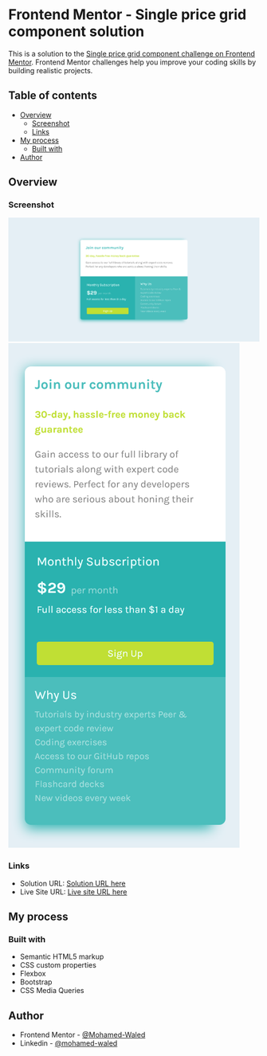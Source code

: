 # Frontend Mentor - Single price grid component solution

This is a solution to the [Single price grid component challenge on Frontend Mentor](https://www.frontendmentor.io/challenges/single-price-grid-component-5ce41129d0ff452fec5abbbc). Frontend Mentor challenges help you improve your coding skills by building realistic projects. 

## Table of contents

- [Overview](#overview)
  - [Screenshot](#screenshot)
  - [Links](#links)
- [My process](#my-process)
  - [Built with](#built-with)
- [Author](#author)

## Overview

### Screenshot

![](images/Screenshot%202022-04-14%20at%2017-21-28%20Frontend%20Mentor%20Single%20Price%20Grid%20Component.png)
![](images/Screenshot%202022-04-14%20at%2017-21-41%20Frontend%20Mentor%20Single%20Price%20Grid%20Component.png)

### Links

- Solution URL: [Solution URL here](https://www.frontendmentor.io/solutions/single-price-grid-component-using-bootstrap-ByH-1ar4c)
- Live Site URL: [Live site URL here](https://mohamed-waled.github.io/Single-Price-Grid-Component/)

## My process

### Built with

- Semantic HTML5 markup
- CSS custom properties
- Flexbox
- Bootstrap
- CSS Media Queries

## Author

- Frontend Mentor - [@Mohamed-Waled](https://www.frontendmentor.io/profile/Mohamed-Waled)
- Linkedin - [@mohamed-waled](https://www.linkedin.com/in/mohamed-waled-82a51a1bb/)